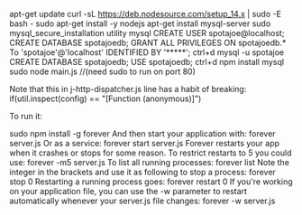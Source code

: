 apt-get update
curl -sL https://deb.nodesource.com/setup_14.x | sudo -E bash -
sudo apt-get install -y nodejs
apt-get install mysql-server
sudo mysql_secure_installation utility
mysql
CREATE USER spotajoe@localhost;
CREATE DATABASE spotajoedb;
GRANT ALL PRIVILEGES ON spotajoedb.* To 'spotajoe'@'localhost' IDENTIFIED BY '*****';
ctrl+d
mysql -u spotajoe
CREATE DATABASE spotajoedb;
USE spotajoedb;
ctrl+d
npm install mysql
sudo node main.js //(need sudo to run on port 80)

Note that this in j-http-dispatcher.js line has a habit of breaking:
if(util.inspect(config) == "[Function (anonymous)]")


To run it:


sudo npm install -g forever
And then start your application with:
forever server.js
Or as a service:
forever start server.js
Forever restarts your app when it crashes or stops for some reason. To restrict restarts to 5 you could use:
forever -m5 server.js
To list all running processes:
forever list
Note the integer in the brackets and use it as following to stop a process:
forever stop 0
Restarting a running process goes:
forever restart 0
If you're working on your application file, you can use the -w parameter to restart automatically whenever your server.js file changes:
forever -w server.js